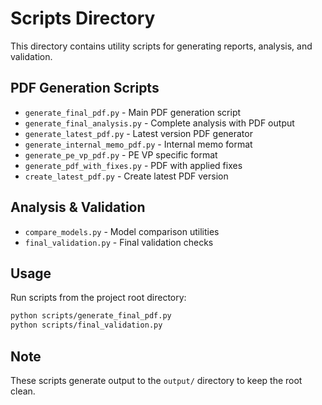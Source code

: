 # Scripts Directory

This directory contains utility scripts for generating reports, analysis, and validation.

## PDF Generation Scripts
- `generate_final_pdf.py` - Main PDF generation script
- `generate_final_analysis.py` - Complete analysis with PDF output
- `generate_latest_pdf.py` - Latest version PDF generator
- `generate_internal_memo_pdf.py` - Internal memo format
- `generate_pe_vp_pdf.py` - PE VP specific format
- `generate_pdf_with_fixes.py` - PDF with applied fixes
- `create_latest_pdf.py` - Create latest PDF version

## Analysis & Validation
- `compare_models.py` - Model comparison utilities
- `final_validation.py` - Final validation checks

## Usage
Run scripts from the project root directory:
```bash
python scripts/generate_final_pdf.py
python scripts/final_validation.py
```

## Note
These scripts generate output to the `output/` directory to keep the root clean.
